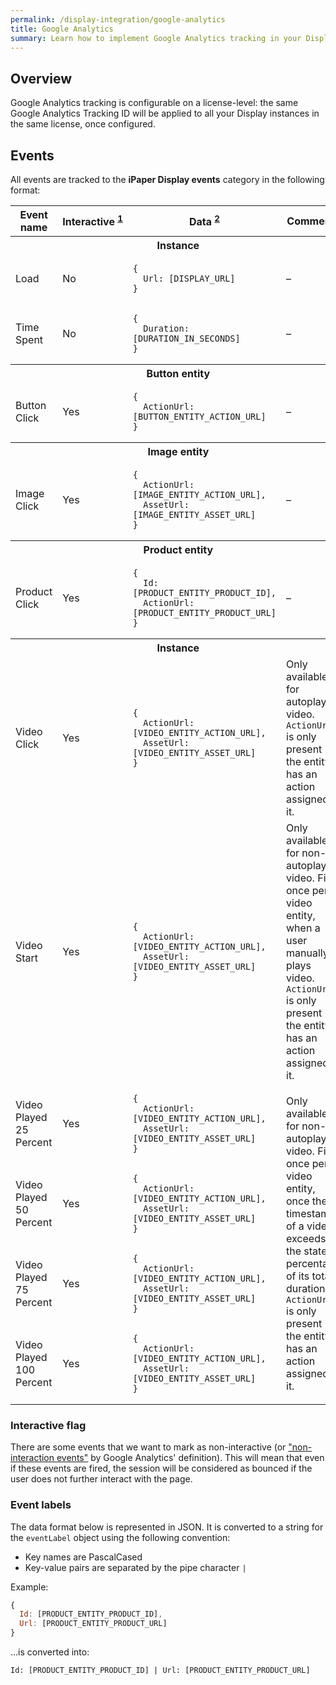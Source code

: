 ```yaml
---
permalink: /display-integration/google-analytics
title: Google Analytics
summary: Learn how to implement Google Analytics tracking in your Display
---
```


## Overview

Google Analytics tracking is configurable on a license-level: the same Google Analytics Tracking ID will be applied to all your Display instances in the same license, once configured.

## Events

All events are tracked to the **iPaper Display events** category in the following format:

<table>
	<thead>
		<tr>
			<th>Event name</th>
			<th>Interactive&nbsp;<sup><a href="#interactive-flag">1</a></sup></th>
			<th>Data&nbsp;<sup><a href="#event-labels">2</a></sup></th>
			<th>Comments</th>
		</tr>
	</thead>
	<tbody>
		<tr>
			<th colspan="4">Instance</th>
		</tr>
		<tr>
			<td>Load</td>
			<td>No</td>
			<td><pre><code>{
  Url: [DISPLAY_URL]
}</code></pre></td>
			<td>&ndash;</td>
		</tr>
		<tr>
			<td>Time Spent</td>
			<td>No</td>
			<td><pre><code>{
  Duration: [DURATION_IN_SECONDS]
}</code></pre></td>
			<td>&ndash;</td>
		</tr>
		<tr>
			<th colspan="4">Button entity</th>
		</tr>
		<tr>
			<td>Button Click</td>
			<td>Yes</td>
			<td><pre><code>{
  ActionUrl: [BUTTON_ENTITY_ACTION_URL]
}</code></pre></td>
			<td>&ndash;</td>
		</tr>
		<tr>
			<th colspan="4">Image entity</th>
		</tr>
		<tr>
			<td>Image Click</td>
			<td>Yes</td>
			<td><pre><code>{
  ActionUrl: [IMAGE_ENTITY_ACTION_URL],
  AssetUrl: [IMAGE_ENTITY_ASSET_URL]
}</code></pre></td>
			<td>&ndash;</td>
		</tr>
		<tr>
			<th colspan="4">Product entity</th>
		</tr>
		<tr>
			<td>Product Click</td>
			<td>Yes</td>
			<td><pre><code>{
  Id: [PRODUCT_ENTITY_PRODUCT_ID],
  ActionUrl: [PRODUCT_ENTITY_PRODUCT_URL]
}</code></pre></td>
			<td>&ndash;</td>
		</tr>
		<tr>
			<th colspan="4">Instance</th>
		</tr>
		<tr>
			<td>Video Click</td>
			<td>Yes</td>
			<td><pre><code>{
  ActionUrl: [VIDEO_ENTITY_ACTION_URL],
  AssetUrl: [VIDEO_ENTITY_ASSET_URL]
}</code></pre></td>
			<td>Only available for autoplaying video. <code>ActionUrl</code> is only present if the entity has an action assigned to it.</td>
		</tr>
		<tr>
			<td>Video Start</td>
			<td>Yes</td>
			<td><pre><code>{
  ActionUrl: [VIDEO_ENTITY_ACTION_URL],
  AssetUrl: [VIDEO_ENTITY_ASSET_URL]
}</code></pre></td>
			<td>Only available for non-autoplaying video. Fires once per video entity, when a user manually plays video. <code>ActionUrl</code> is only present if the entity has an action assigned to it.</td>
		</tr>
		<tr>
			<td>Video Played 25 Percent</td>
			<td>Yes</td>
			<td><pre><code>{
  ActionUrl: [VIDEO_ENTITY_ACTION_URL],
  AssetUrl: [VIDEO_ENTITY_ASSET_URL]
}</code></pre></td>
			<td rowspan="4">Only available for non-autoplaying video. Fires once per video entity, once the timestamp of a video exceeds the stated percentage of its total duration. <code>ActionUrl</code> is only present if the entity has an action assigned to it.</td>
		</tr>
		<tr>
			<td>Video Played 50 Percent</td>
			<td>Yes</td>
			<td><pre><code>{
  ActionUrl: [VIDEO_ENTITY_ACTION_URL],
  AssetUrl: [VIDEO_ENTITY_ASSET_URL]
}</code></pre></td>
		</tr>
		<tr>
			<td>Video Played 75 Percent</td>
			<td>Yes</td>
			<td><pre><code>{
  ActionUrl: [VIDEO_ENTITY_ACTION_URL],
  AssetUrl: [VIDEO_ENTITY_ASSET_URL]
}</code></pre></td>
		</tr>
		<tr>
			<td>Video Played 100 Percent</td>
			<td>Yes</td>
			<td><pre><code>{
  ActionUrl: [VIDEO_ENTITY_ACTION_URL],
  AssetUrl: [VIDEO_ENTITY_ASSET_URL]
}</code></pre></td>
		</tr>
	</tbody>
</table>

### Interactive flag

There are some events that we want to mark as non-interactive (or ["non-interaction events"](https://developers.google.com/analytics/devguides/collection/analyticsjs/events?hl=da#non-interaction_events) by Google Analytics' definition). This will mean that even if these events are fired, the session will be considered as bounced if the user does not further interact with the page.

### Event labels

The data format below is represented in JSON. It is converted to a string for the `eventLabel` object using the following convention:

* Key names are PascalCased
* Key-value pairs are separated by the pipe character `|`

Example:

```javascript
{
  Id: [PRODUCT_ENTITY_PRODUCT_ID],
  Url: [PRODUCT_ENTITY_PRODUCT_URL]
}
```

&hellip;is converted into:

`Id: [PRODUCT_ENTITY_PRODUCT_ID] | Url: [PRODUCT_ENTITY_PRODUCT_URL] `